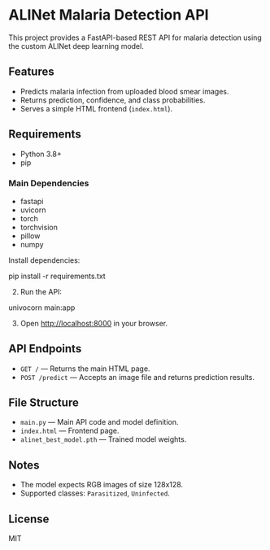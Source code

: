 # ALINet Malaria Detection API

This project provides a FastAPI-based REST API for malaria detection using the custom ALINet deep learning model.

## Features

- Predicts malaria infection from uploaded blood smear images.
- Returns prediction, confidence, and class probabilities.
- Serves a simple HTML frontend (`index.html`).

## Requirements

- Python 3.8+
- pip

### Main Dependencies

- fastapi
- uvicorn
- torch
- torchvision
- pillow
- numpy

Install dependencies:

pip install -r requirements.txt

2. Run the API:

univocorn main:app

3. Open [http://localhost:8000](http://localhost:8000) in your browser.

## API Endpoints

- `GET /` — Returns the main HTML page.
- `POST /predict` — Accepts an image file and returns prediction results.

## File Structure

- `main.py` — Main API code and model definition.
- `index.html` — Frontend page.
- `alinet_best_model.pth` — Trained model weights.

## Notes

- The model expects RGB images of size 128x128.
- Supported classes: `Parasitized`, `Uninfected`.

## License

MIT

